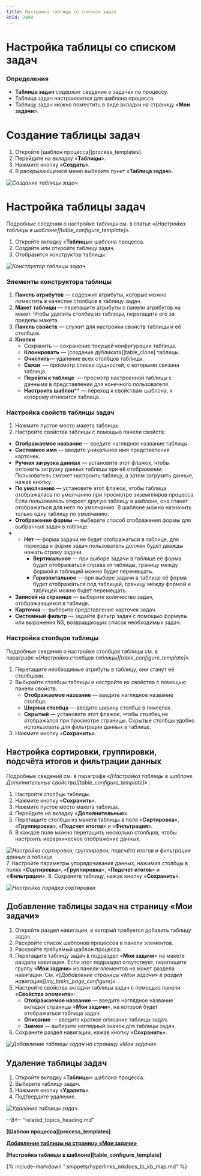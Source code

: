 ```yaml
---
title: Настройка таблицы со списком задач
kbId: 2408
---
```


# Настройка таблицы со списком задач

### Определения

- **Таблица задач** содержит сведения о задачах по процессу.
- Таблица задач настраивается для шаблона процесса.
- Таблицу задач можно поместить в виде вкладки на страницу «**Мои задачи**».

# Создание таблицы задач

1. Откройте [шаблон процесса][process_templates].
2. Перейдите на вкладку «**Таблицы**».
3. Нажмите кнопку «**Создать**».
4. В раскрывающемся меню выберите пункт «**Таблица задач**».

_![Создание таблицы задач](https://kb.comindware.ru/assets/img_64d633e1004ee.png)_

# Настройка таблицы задач

Подробные сведения о настройке таблицы см. в статье *«[Настройка таблицы в шаблоне][table_configure_template]».*

1. Откройте вкладку «**Таблицы**» шаблона процесса.
2. Создайте или откройте таблицу задач.
3. Отобразится конструктор таблицы.

_![Конструктор таблицы задач](https://kb.comindware.ru/assets/img_64d63436b4010.png)_

### Элементы конструктора таблицы

1. **Панель атрибутов** — содержит атрибуты, которые можно поместить в качестве столбцов в таблицу задач.
2. **Макет таблицы** — перетащите атрибуты с панели атрибутов на макет. Чтобы удалить столбец из таблицы, перетащите его за пределы макета.
3. **Панель свойств** — служит для настройки свойств таблицы и её столбцов.
4. **Кнопки**
    - Сохранить — сохранение текущей конфигурации таблицы.
    - **Клонировать** — [создание дубликата][table_clone] таблицы.
    - **Очистить**— удаление всех столбцов таблицы.
    - **Связи** *‌* — просмотр списка сущностей, с которыми связана таблица.
    - **Перейти к таблице** *‌* — просмотр настроенной таблицы с данными в представлении для конечного пользователя.
    - **Настроить шаблон***‌* — переход к свойствам шаблона, к которому относится таблица.

### Настройка свойств таблицы задач

1. Нажмите пустое место макета таблицы.
2. Настройте свойства таблицы с помощью панели свойств:
- **Отображаемое название** — введите наглядное название таблицы.
- **Системное имя** — введите уникальное имя представления карточек.
- **Ручная загрузка данных** — установите этот флажок, чтобы отложить загрузку данных таблицы при её отображении. Пользователь сможет настроить таблицу, а затем загрузить данные, нажав кнопку.
- **По умолчанию** — установите этот флажок, чтобы таблица отображалась по умолчанию при просмотре экземпляров процесса. Если пользователь откроет другую таблицу в шаблоне, она станет отображаться для него по умолчанию. В шаблоне можно назначить только одну таблицу по умолчанию.
- **Отображение формы** — выберите способ отображения формы для выбранных задач в таблице:
- - **Нет** — форма задачи не будет отображаться в таблице, для перехода к форме задач пользователь должен будет дважды нажать строку задачи.
    - **Вертикальное** — при выборе задачи в таблице её форма будет отображаться справа от таблицы, границу между формой и таблицей можно будет перемещать.
    - **Горизонтальное** — при выборе задачи в таблице её форма будет отображаться под таблицей, границу между формой и таблицей можно будет перемещать.
- **Записей на странице** — выберите количество задач, отображающихся в таблице.
- **Карточка** — выберите представление карточек задач.
- **Системный фильтр** — задайте фильтр задач с помощью формулы или выражения N3, возвращающих список необходимых задач.

### Настройка столбцов таблицы

Подробные сведения о настройке столбцов таблицы см. в параграфе *«[Настройка столбцов таблицы][table_configure_template]».*

1. Перетащите необходимые атрибуты в таблицу, они станут её столбцами.
2. Выбирайте столбцы таблицы и настройте их свойства с помощью панели свойств.
    - **Отображаемое название** — введите наглядное название столбца.
    - **Ширина столбца** — введите ширину столбца в пикселах.
    - **Скрытый** — установите этот флажок, чтобы столбец не отображался при просмотре страницы. Скрытые столбцы удобно использовать для фильтрации данных в таблице.
3. Нажмите кнопку «**Сохранить**».

## Настройка сортировки, группировки, подсчёта итогов и фильтрации данных

Подробные сведений см. в параграфе *«[Настройка таблицы в шаблоне. Дополнительные свойства][table_configure_template]»*  . 

1. Настройте столбцы таблицы.
2. Нажмите кнопку «**Сохранить**».
3. Нажмите пустое место макета таблицы.
4. Перейдите на вкладку «**Дополнительные**».
5. Перетащите столбцы из макета таблицы в поля «**Сортировка**», «**Группировка**», «**Подсчет итогов**» и «**Фильтрация**».
6. В каждое поле можно перетащить несколько столбцов, чтобы настроить иерархическое отображение данных.

_![Настройка сортировки, группировки, подсчёта итогов и фильтрации данных в таблице](https://kb.comindware.ru/assets/img_64d63574be213.png)_
7. Настройте параметры упорядочивания данных, нажимая столбцы в полях «**Сортировка**», «**Группировка**», «**Подсчет итогов**» и «**Фильтрация**».
8. Сохраните таблицу, нажав кнопку «**Сохранить**».

_![Настройка порядка сортировки](https://kb.comindware.ru/assets/img_64d6359c05f82.png)_

## Добавление таблицы задач на страницу «Мои задачи»

1. Откройте раздел навигации, в который требуется добавить таблицу задач.
2. Раскройте список шаблонов процессов в панели элементов.
3. Раскройте требуемый шаблон процесса.
4. Перетащите таблицу задач в подраздел «**Мои задачи**» на макете раздела навигации. Если этот подраздел отсутствует, перетащите группу «**Мои задачи**» из панели элементов на макет раздела навигации. См. *«[Добавление страницы «Мои задачи» в раздел навигации][my_tasks_page_configure]»*.
5. Настройте свойства вкладки таблицы задач с помощью панели «**Свойства элемента**»:
    - **Отображаемое название** — введите наглядное название вкладки страницы «**Мои задачи**», на которой будет отображаться таблица задач.
    - **Описание** — введите краткое описание таблицы задач.
    - **Значок** — выберите наглядный значок для таблицы задач.
6. Сохраните раздел навигации, нажав кнопку «**Сохранить**».

_![Добавление таблицы задач на страницу «Мои задачи»](https://kb.comindware.ru/assets/img_64d637419ab49.png)_

## Удаление таблицы задач

1. Откройте вкладку «**Таблицы**» шаблона процесса.
2. Выберите таблицу задач.
3. Нажмите кнопку «**Удалить**».
4. Подтвердите удаление.

_![Удаление таблицы задач](https://kb.comindware.ru/assets/img_64d63780f30e8.png)_

--8<-- "related_topics_heading.md"

**[Шаблон процесса][process_templates]**

**[Добавление таблицы на страницу «Мои задачи»](https://kb.comindware.ru/article.php?id=2409)**

**[Настройка таблицы в шаблоне][table_configure_template]**

{% include-markdown ".snippets/hyperlinks_mkdocs_to_kb_map.md" %}
